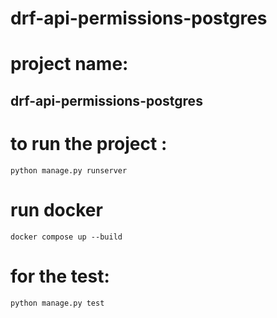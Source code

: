 # drf-api-permissions-postgres
#  project name:
## drf-api-permissions-postgres

# to run the project :
```
python manage.py runserver
```
# run docker 
```
docker compose up --build
```
# for the test:
```
python manage.py test
```